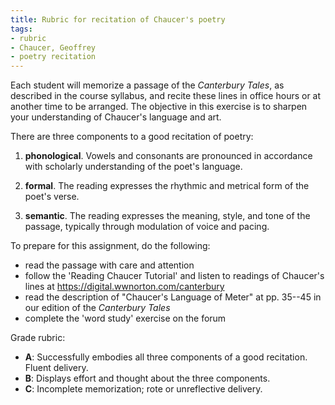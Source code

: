 ```yaml
---
title: Rubric for recitation of Chaucer's poetry
tags:
- rubric
- Chaucer, Geoffrey
- poetry recitation
---
```


Each student will memorize a passage of the *Canterbury Tales*, as described in the course syllabus, and recite these lines in office hours or at another time to be arranged.
The objective in this exercise is to sharpen your understanding of Chaucer's language and art.

There are three components to a good recitation of poetry:

1.  **phonological**.
Vowels and consonants are pronounced in accordance with scholarly understanding of the poet's language.

3.  **formal**.
The reading expresses the rhythmic and metrical form of the poet's verse.

2.  **semantic**.
The reading expresses the meaning, style, and tone of the passage, typically through modulation of voice and pacing.

To prepare for this assignment, do the following:

- read the passage with care and attention
- follow the 'Reading Chaucer Tutorial' and
listen to readings of Chaucer's lines at <https://digital.wwnorton.com/canterbury>
- read the description of "Chaucer's Language of Meter" at pp. 35--45 in our edition of the *Canterbury Tales*
- complete the 'word study' exercise on the forum

Grade rubric:

- **A**: Successfully embodies all three components of a good recitation. Fluent delivery.
- **B**: Displays effort and thought about the three components.
- **C**: Incomplete memorization; rote or unreflective delivery.
